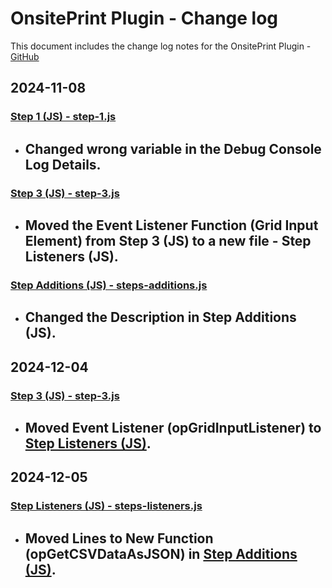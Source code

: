 # OnsitePrint Plugin - Change log

This document includes the change log notes for the OnsitePrint Plugin - [GitHub](https://github.com/groskopf/onsite-print-demo)


## 2024-11-08

### [Step 1 (JS) - step-1.js](blocks/event-creation/block-script-parts/block-form/steps/step-1.js)
- Changed wrong variable in the Debug Console Log Details.
    ---

### [Step 3 (JS) - step-3.js](blocks/event-creation/block-script-parts/block-form/steps/step-3.js)
- Moved the Event Listener Function (Grid Input Element) from Step 3 (JS) to a new file - Step Listeners (JS).
    ---

### [Step Additions (JS) - steps-additions.js](blocks/event-creation/block-script-parts/block-form/steps/steps-additions.js)
- Changed the Description in Step Additions (JS).
    ---

## 2024-12-04

### [Step 3 (JS) - step-3.js](blocks/event-creation/block-script-parts/block-form/steps/step-3.js)
- Moved Event Listener (opGridInputListener) to [Step Listeners (JS)](blocks/event-creation/block-script-parts/block-form/steps/steps-listeners.js).
    ---

## 2024-12-05

### [Step Listeners (JS) - steps-listeners.js](blocks/event-creation/block-script-parts/block-form/steps/steps-listeners.js)
- Moved Lines to New Function (opGetCSVDataAsJSON) in [Step Additions (JS)](blocks/event-creation/block-script-parts/block-form/steps/steps-additions.js).
    ---
